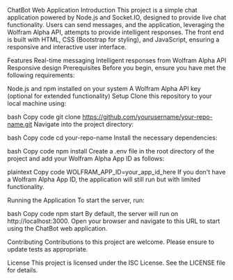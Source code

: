ChatBot Web Application
Introduction
This project is a simple chat application powered by Node.js and Socket.IO, designed to provide live chat functionality. Users can send messages, and the application, leveraging the Wolfram Alpha API, attempts to provide intelligent responses. The front end is built with HTML, CSS (Bootstrap for styling), and JavaScript, ensuring a responsive and interactive user interface.

Features
Real-time messaging
Intelligent responses from Wolfram Alpha API
Responsive design
Prerequisites
Before you begin, ensure you have met the following requirements:

Node.js and npm installed on your system
A Wolfram Alpha API key (optional for extended functionality)
Setup
Clone this repository to your local machine using:

bash
Copy code
git clone https://github.com/yourusername/your-repo-name.git
Navigate into the project directory:

bash
Copy code
cd your-repo-name
Install the necessary dependencies:

bash
Copy code
npm install
Create a .env file in the root directory of the project and add your Wolfram Alpha App ID as follows:

plaintext
Copy code
WOLFRAM_APP_ID=your_app_id_here
If you don't have a Wolfram Alpha App ID, the application will still run but with limited functionality.

Running the Application
To start the server, run:

bash
Copy code
npm start
By default, the server will run on http://localhost:3000. Open your browser and navigate to this URL to start using the ChatBot web application.

Contributing
Contributions to this project are welcome. Please ensure to update tests as appropriate.

License
This project is licensed under the ISC License. See the LICENSE file for details.


